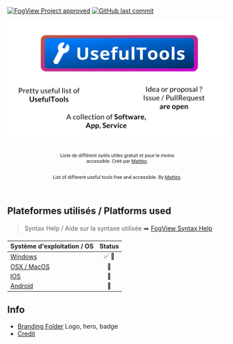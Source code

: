 [![FogView Project approved](https://img.shields.io/badge/FogView%20Quality-approved-00cc66.svg)](https://fogview.web-edu.fr) [![GitHub last commit](https://img.shields.io/github/last-commit/MatteoGauthier/usefultools.svg)](https://github.com/MatteoGauthier/usefultools)
<div align="center">
<img src="res/branding/UsefulTools Hero.svg" alt="Hero" id="hero">
<br>
<br>

<div align="center" style="display:inline-block;width:300px;padding:12px;font-size: 0.8em;font-family: Roboto, Helvetica, Arial;">Liste de différent outils utiles gratuit et pour le moins accessible. Créé par <a href="https://github.com/MatteoGauthier">Mattèo</a>.</div>
<div align="center" style="display:inline-block;width:300px;padding:12px;font-size: 0.8em;font-family: Roboto, Helvetica, Arial;">List of different useful tools free and accessible. By <a href="https://github.com/MatteoGauthier">Mattèo</a>.</div>
</div>
<br>

## Plateformes utilisés / Platforms used
> Syntax Help / Aide sur la syntaxe utilisée :arrow_right: [FogView Syntax Help](https://github.com/FogViewLab/Projects/blob/master/Syntax.md)

| Système d'exploitation / OS      | Status                      |
| -------------------------------- | :-------------------------: |
| [Windows](res/topics/Windows.md) | :white_check_mark: :wrench: |
| [OSX / MacOS](res/topics/OSX.md) | :memo:                      |
| [IOS](res/topics/IOS.md)         | :memo:                      |
| [Android](res/topics/Android.md) | :memo:                      |

## Info
* [Branding Folder](res/branding) Logo, hero, badge
* [Credit](CREDIT.md)
